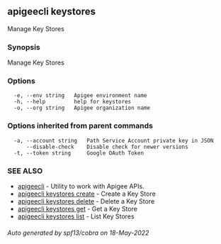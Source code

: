 ## apigeecli keystores

Manage Key Stores

### Synopsis

Manage Key Stores

### Options

```
  -e, --env string   Apigee environment name
  -h, --help         help for keystores
  -o, --org string   Apigee organization name
```

### Options inherited from parent commands

```
  -a, --account string   Path Service Account private key in JSON
      --disable-check    Disable check for newer versions
  -t, --token string     Google OAuth Token
```

### SEE ALSO

* [apigeecli](apigeecli.md)	 - Utility to work with Apigee APIs.
* [apigeecli keystores create](apigeecli_keystores_create.md)	 - Create a Key Store
* [apigeecli keystores delete](apigeecli_keystores_delete.md)	 - Delete a Key Store
* [apigeecli keystores get](apigeecli_keystores_get.md)	 - Get a Key Store
* [apigeecli keystores list](apigeecli_keystores_list.md)	 - List Key Stores

###### Auto generated by spf13/cobra on 18-May-2022
